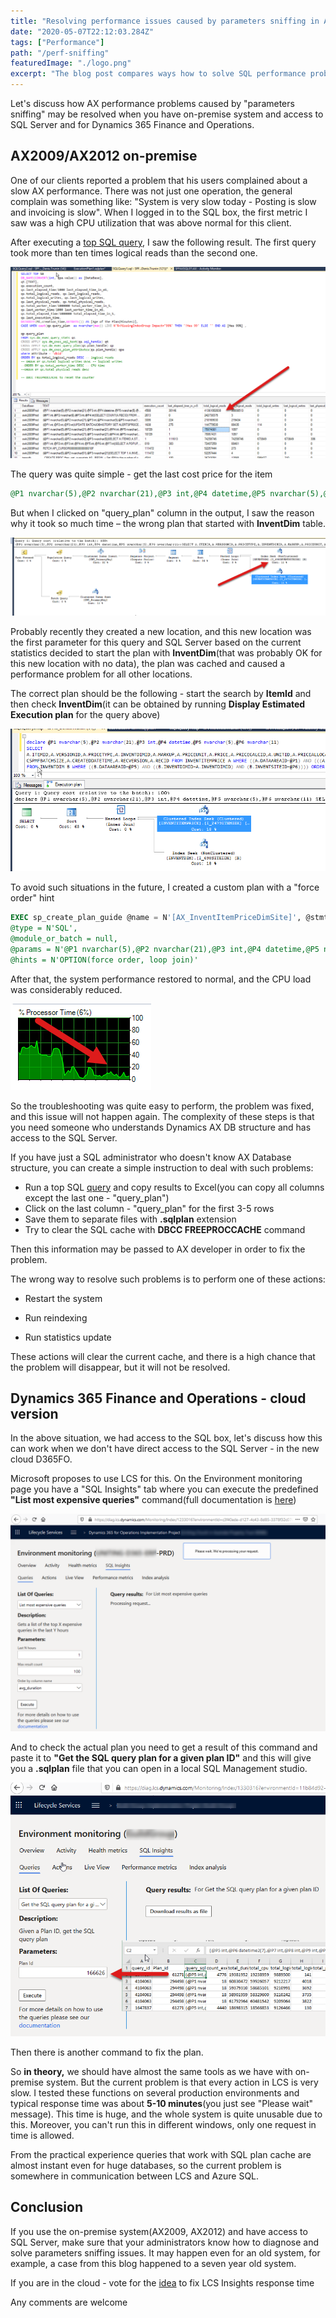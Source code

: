 ```yaml
---
title: "Resolving performance issues caused by parameters sniffing in AX2012 and D365FO"
date: "2020-05-07T22:12:03.284Z"
tags: ["Performance"]
path: "/perf-sniffing"
featuredImage: "./logo.png"
excerpt: "The blog post compares ways how to solve SQL performance problems caused by "parameters sniffing" for AX2009/AX2012 and cloud version Dynamics 365 for Finance and Operations"
---
```


Let's discuss how AX performance problems caused by "parameters sniffing" may be resolved when you have on-premise system and access to SQL Server and for Dynamics 365 Finance and Operations.

## AX2009/AX2012 on-premise

One of our clients reported a problem that his users complained about a slow AX performance. There was not just one operation, the general complain was something like: "System is very slow today - Posting is slow and invoicing is slow". When I logged in to the SQL box, the first metric I saw was a high CPU utilization that was above normal for this client.  

After executing a [top SQL query](https://github.com/TrudAX/TRUDScripts/blob/master/Performance/AX%20Technical%20Audit.md#get-top-sql), I saw the following result. The first query took more than ten times logical reads than the second one.

![TopSQL](TOPSql.png)

The query was quite simple - get the last cost price for the item

```sql
@P1 nvarchar(5),@P2 nvarchar(21),@P3 int,@P4 datetime,@P5 nvarchar(5),@P6 nvarchar(11))SELECT A.ITEMID,A.VERSIONID,A.PRICETYPE,A.INVENTDIMID,A.MARKUP,A.PRICEUNIT,A.PRICE,A.PRICECALCID,A.UNITID,A.PRICEALLOCATEMARKUP,A.PRICEQTY,A.STDCOSTTRANSDATE,A.STDCOSTVOUCHER,A.COSTINGTYPE,A.ACTIVATIONDATE,A.MCSPMFBATCHSIZE,A.CREATEDDATETIME,A.RECVERSION,A.RECID FROM INVENTITEMPRICE A WHERE ((A.DATAAREAID=@P1) AND (((A.ITEMID=@P2) AND (A.PRICETYPE=@P3)) AND (A.ACTIVATIONDATE>@P4))) AND EXISTS (SELECT 'x' FROM INVENTDIM B WHERE ((B.DATAAREAID=@P5) AND ((B.INVENTDIMID=A.INVENTDIMID) AND (B.INVENTSITEID=@P6)))) ORDER BY A.DATAAREAID,A.ACTIVATIONDATE,A.CREATEDDATETIME DESC
```

But when I clicked on "query_plan" column in the output, I saw the reason why it took so much time – the wrong plan that started with **InventDim** table.

![Wrong plan](WrongPlan.png)

Probably recently they created a new location, and this new location was the first parameter for this query and SQL Server based on the current statistics decided to start the plan with **InventDim**(that was probably OK for this new location with no data), the plan was cached and caused a performance problem for all other locations.

The correct plan should be the following - start the search by **ItemId** and then check **InventDim**(it can be obtained by running **Display Estimated Execution plan** for the query above)

![Correct plan](GoodPlan.png)

To avoid such situations in the future, I created a custom plan with a "force order" hint

```SQL
EXEC sp_create_plan_guide @name = N'[AX_InventItemPriceDimSite]', @stmt = N'SELECT A.ITEMID,A.VERSIONID,A.PRICETYPE,A.INVENTDIMID,A.MARKUP,A.PRICEUNIT,A.PRICE,A.PRICECALCID,A.UNITID,A.PRICEALLOCATEMARKUP,A.PRICEQTY,A.STDCOSTTRANSDATE,A.STDCOSTVOUCHER,A.COSTINGTYPE,A.ACTIVATIONDATE,A.MCSPMFBATCHSIZE,A.CREATEDDATETIME,A.RECVERSION,A.RECID FROM INVENTITEMPRICE A WHERE ((A.DATAAREAID=@P1) AND (((A.ITEMID=@P2) AND (A.PRICETYPE=@P3)) AND (A.ACTIVATIONDATE>@P4))) AND EXISTS (SELECT ''x'' FROM INVENTDIM B WHERE ((B.DATAAREAID=@P5) AND ((B.INVENTDIMID=A.INVENTDIMID) AND (B.INVENTSITEID=@P6)))) ORDER BY A.DATAAREAID,A.ACTIVATIONDATE,A.CREATEDDATETIME DESC',
@type = N'SQL',
@module_or_batch = null,
@params = N'@P1 nvarchar(5),@P2 nvarchar(21),@P3 int,@P4 datetime,@P5 nvarchar(5),@P6 nvarchar(11)',
@hints = N'OPTION(force order, loop join)'
```

After that, the system performance restored to normal, and the CPU load was considerably reduced.

![CPU utilization](CPUResults.png)

So the troubleshooting was quite easy to perform, the problem was fixed, and this issue will not happen again. The complexity of these steps is that you need someone who understands Dynamics AX DB structure and has access to the SQL Server.

If you have just a SQL administrator who doesn't know AX Database structure, you can create a simple instruction to deal with such problems:  

- Run a top SQL [query](https://github.com/TrudAX/TRUDScripts/blob/master/Performance/AX%20Technical%20Audit.md#get-top-sql) and copy results to Excel(you can copy all columns except the last one - "query_plan")
- Click on the last column - "query_plan" for the first 3-5 rows
- Save them to separate files with  **.sqlplan** extension
- Try to clear the SQL cache with **DBCC FREEPROCCACHE** command

Then this information may be passed to AX developer in order to fix the problem.

The wrong way to resolve such problems is to perform one of these actions:

- Restart the system

- Run reindexing

- Run statistics update

These actions will clear the current cache, and there is a high chance that the problem will disappear, but it will not be resolved.

## Dynamics 365 Finance and Operations - cloud version

In the above situation, we had access to the SQL box, let's discuss how this can work when we don't have direct access to the SQL Server - in the new cloud D365FO.

Microsoft proposes to use LCS for this. On the Environment monitoring page you have a "SQL Insights" tab where you can execute the predefined **"List most expensive queries"** command(full documentation is [here](https://docs.microsoft.com/en-us/dynamics365/fin-ops-core/dev-itpro/lifecycle-services/performancetroubleshooting))

![Expensive Queries](ExpensiveQueries.png)

And to check the actual plan you need to get a result of this command and paste it to **"Get the SQL query plan for a given plan ID"** and this will give you a **.sqlplan** file that you can open in a local SQL Management studio.

![Expensive Queries getPlan](ExpensiveQueries_getPlan.png)

Then there is another command to fix the plan.

So **in theory,** we should have almost the same tools as we have with on-premise system. But the current problem is that every action in LCS is very slow. I tested these functions on several production environments and typical response time was about **5-10 minutes**(you just see "Please wait" message). This time is huge, and the whole system is quite unusable due to this. Moreover, you can't run this in different windows, only one request in time is allowed.

From the practical experience queries that work with SQL plan cache are almost instant even for huge databases, so the current problem is somewhere in communication between LCS and Azure SQL.

## Conclusion

If you use the on-premise system(AX2009, AX2012) and have access to SQL Server, make sure that your administrators know how to diagnose and solve parameters sniffing issues. It may happen even for an old system, for example, a case from this blog happened to a seven year old system.

If you are in the cloud - vote for the [idea](https://experience.dynamics.com/ideas/idea/?ideaid=2a4ab902-5690-ea11-99e5-0003ff68aebe) to fix LCS Insights response time

Any comments are welcome
